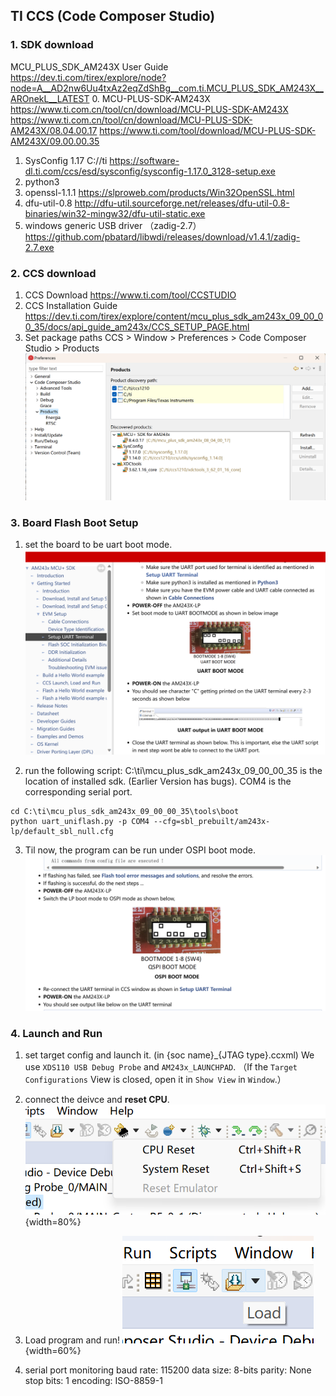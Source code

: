 ## TI CCS (Code Composer Studio)

### 1. SDK download
MCU_PLUS_SDK_AM243X User Guide
	https://dev.ti.com/tirex/explore/node?node=A__AD2nw6Uu4txAz2eqZdShBg__com.ti.MCU_PLUS_SDK_AM243X__AROnekL__LATEST
0. MCU-PLUS-SDK-AM243X
	https://www.ti.com.cn/tool/cn/download/MCU-PLUS-SDK-AM243X
	https://www.ti.com.cn/tool/cn/download/MCU-PLUS-SDK-AM243X/08.04.00.17
	https://www.ti.com/tool/download/MCU-PLUS-SDK-AM243X/09.00.00.35
1. SysConfig 1.17 C://ti
	https://software-dl.ti.com/ccs/esd/sysconfig/sysconfig-1.17.0_3128-setup.exe
2. python3
3. openssl-1.1.1 
	https://slproweb.com/products/Win32OpenSSL.html
4. dfu-util-0.8
	http://dfu-util.sourceforge.net/releases/dfu-util-0.8-binaries/win32-mingw32/dfu-util-static.exe
5. windows generic USB driver （zadig-2.7）
	https://github.com/pbatard/libwdi/releases/download/v1.4.1/zadig-2.7.exe


### 2. CCS download

1. CCS Download
	https://www.ti.com/tool/CCSTUDIO
2. CCS Installation Guide
	https://dev.ti.com/tirex/explore/content/mcu_plus_sdk_am243x_09_00_00_35/docs/api_guide_am243x/CCS_SETUP_PAGE.html
3. Set package paths
	CCS > Window > Preferences > Code Composer Studio > Products
	![products discovery path](TI/package-path.png)

### 3. Board Flash Boot Setup
1. set the board to be uart boot mode.
![UART Board Configuration](TI/uart-boot.png)

2. run the following script:
C:\ti\mcu_plus_sdk_am243x_09_00_00_35 is the location of installed sdk. (Earlier Version has bugs). COM4 is the corresponding serial port.
```
cd C:\ti\mcu_plus_sdk_am243x_09_00_00_35\tools\boot
python uart_uniflash.py -p COM4 --cfg=sbl_prebuilt/am243x-lp/default_sbl_null.cfg
```

3. Til now, the program can be run under OSPI boot mode.
![OSPI boot](TI/OSPI.png)

### 4. Launch and Run
1. set target config and launch it. 
(in {soc name}_{JTAG type}.ccxml)
We use `XDS110 USB Debug Probe` and `AM243x_LAUNCHPAD`.
（If the `Target Configurations` View is closed, open it in `Show View` in `Window`.）

2. connect the deivce and <b>reset CPU</b>.
![CPU reset](TI/reset.png){width=80%}

3. Load program and run!
![Load](TI/load.png){width=60%}

4. serial port monitoring
baud rate: 115200
data size: 8-bits
parity: None
stop bits: 1
encoding: ISO-8859-1